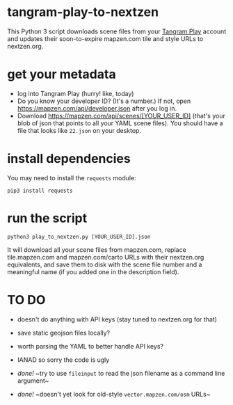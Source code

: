 # tangram-play-to-nextzen

This Python 3 script downloads scene files from your [Tangram Play](https://mapzen.com/tangram/play/) account and updates their soon-to-expire mapzen.com tile and style URLs to nextzen.org.


# get your metadata

- log into Tangram Play (hurry! like, today)
- Do you know your developer ID? (It's a number.) If not, open https://mapzen.com/api/developer.json after you log in.
- Download https://mapzen.com/api/scenes/[YOUR_USER_ID] (that's your blob of json that points to all your YAML scene files). You should have a file that looks like `22.json` on your desktop.

# install dependencies

You may need to install the `requests` module:

`pip3 install requests`

# run the script

`python3 play_to_nextzen.py [YOUR_USER_ID].json`

It will download all your scene files from mapzen.com, replace tile.mapzen.com and mapzen.com/carto URLs with their nextzen.org equivalents, and save them to disk with the scene file number and a meaningful name (if you added one in the description field).

# TO DO

- doesn't do anything with API keys (stay tuned to nextzen.org for that)
- save static geojson files locally?
- worth parsing the YAML to better handle API keys?
- IANAD so sorry the code is ugly

- *done!* ~try to use `fileinput` to read the json filename as a command line argument~  
- *done!* ~doesn't yet look for old-style `vector.mapzen.com/osm` URLs~

